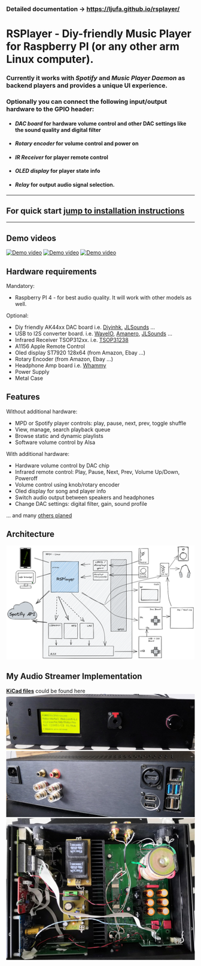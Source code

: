 ### Detailed documentation -> https://ljufa.github.io/rsplayer/
# RSPlayer - Diy-friendly Music Player for Raspberry PI (or any other arm Linux computer).
### Currently it works with *Spotify* and *Music Player Daemon* as backend players and provides a unique UI experience.
### Optionally you can connect the following input/output hardware to the GPIO header:
- #### *DAC board* for hardware volume control and other DAC settings like the sound quality and digital filter
- #### *Rotary encoder* for volume control and power on
- #### *IR Receiver* for player remote control
- #### *OLED display* for player state info
- #### *Relay* for output audio signal selection.

-----
## For quick start [jump to installation instructions](https://ljufa.github.io/rsplayer/#/?id=install-rsplayer)
----
## Demo videos
[![Demo video](https://img.youtube.com/vi/S-LKkZeLEQ0/hqdefault.jpg)](https://youtu.be/S-LKkZeLEQ0)
[![Demo video](https://img.youtube.com/vi/kH-_5-JRHrw/hqdefault.jpg)](https://youtu.be/kH-_5-JRHrw)
[![Demo video](https://img.youtube.com/vi/biqSZ9TTWOg/hqdefault.jpg)](https://youtu.be/biqSZ9TTWOg)

## Hardware requirements
Mandatory:
- Raspberry PI 4 - for best audio quality. It will work with other models as well.
 
Optional:
- Diy friendly AK44xx DAC board i.e. [Diyinhk](https://www.diyinhk.com/shop/audio-kits/), [JLSounds](http://jlsounds.com/products.html) ...
- USB to I2S converter board. i.e. [WaveIO](https://luckit.biz/), [Amanero](https://amanero.com/), [JLSounds](http://jlsounds.com/products.html) ...
- Infrared Receiver TSOP312xx. i.e. [TSOP31238](https://eu.mouser.com/ProductDetail/Vishay-Semiconductors/TSOP31238?qs=5rGgbCH0pB1jaK4I0GvRsw%3D%3D)
- A1156 Apple Remote Control
- Oled display ST7920 128x64 (from Amazon, Ebay ...)
- Rotary Encoder (from Amazon, Ebay ...)
- Headphone Amp board i.e. [Whammy](https://diyaudiostore.com/products/whammy-completion-kit?_pos=3&_sid=bf6542f23&_ss=r)
- Power Supply
- Metal Case
 
## Features
Without additional hardware:
* MPD or Spotify player controls: play, pause, next, prev, toggle shuffle
* View, manage, search playback queue
* Browse static and dynamic playlists
* Software volume control by Alsa
 
With additional hardware:
* Hardware volume control by DAC chip
* Infrared remote control: Play, Pause, Next, Prev, Volume Up/Down, Poweroff
* Volume control using knob/rotary encoder
* Oled display for song and player info
* Switch audio output between speakers and headphones
* Change DAC settings: digital filter, gain, sound profile
 
... and many [others planed](https://ljufa.github.io/rsplayer/#/?id=roadmap)


## Architecture
![Diagram](docs/dev/architecture-2022-09-05-1620.png)
## My Audio Streamer Implementation
**[KiCad files](docs/kicad/)** could be found here
![front](docs/dev/my_streamer_front_small.jpg)
![back](docs/dev/my_streamer_back_small.jpg)
![inside](docs/dev/my_streamer_inside_small.jpg)
 
